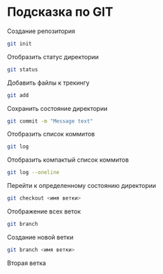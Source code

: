 # Подсказка по GIT

Создание репозитория
```sh
git init
```

Отобразить статус директории
```sh
git status
```

Добавить файлы к трекингу
```sh
git add
```

Сохранить состояние директории
```sh
git commit -m "Message text"
```

Отобразить список коммитов
```sh
git log
```

Отобразить компактый список коммитов
```sh
git log --oneline
```

Перейти к определенному состоянию директории
```sh
git checkout <имя ветки>
```

Отображение всех веток
```sh
git branch
```

Создание новой ветки
```sh
git branch <имя ветки>
```





Вторая ветка